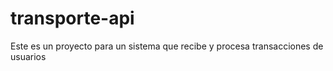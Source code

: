 # transporte-api
Este es un proyecto para un sistema que recibe y procesa transacciones de usuarios
